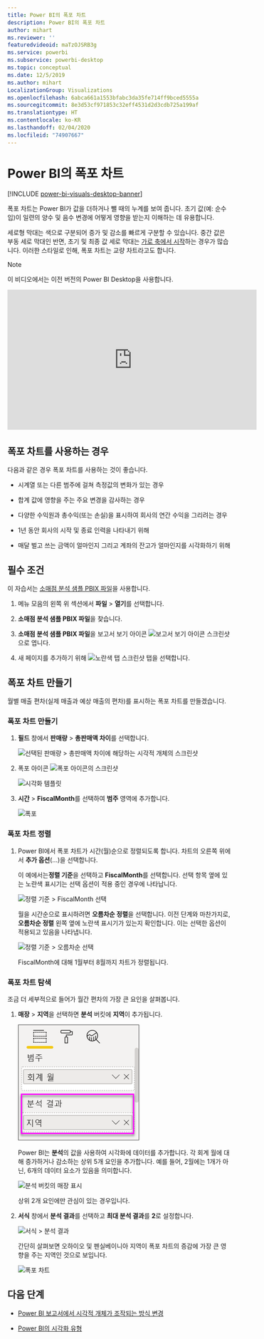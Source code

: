 ```yaml
---
title: Power BI의 폭포 차트
description: Power BI의 폭포 차트
author: mihart
ms.reviewer: ''
featuredvideoid: maTzOJSRB3g
ms.service: powerbi
ms.subservice: powerbi-desktop
ms.topic: conceptual
ms.date: 12/5/2019
ms.author: mihart
LocalizationGroup: Visualizations
ms.openlocfilehash: 6abca661a1553bfabc3da35fe714ff9bced5555a
ms.sourcegitcommit: 8e3d53cf971853c32eff4531d2d3cdb725a199af
ms.translationtype: HT
ms.contentlocale: ko-KR
ms.lasthandoff: 02/04/2020
ms.locfileid: "74907667"
---
```

# <a name="waterfall-charts-in-power-bi"></a>Power BI의 폭포 차트

[!INCLUDE [power-bi-visuals-desktop-banner](../includes/power-bi-visuals-desktop-banner.md)]

폭포 차트는 Power BI가 값을 더하거나 뺄 때의 누계를 보여 줍니다. 초기 값(예: 순수입)이 일련의 양수 및 음수 변경에 어떻게 영향을 받는지 이해하는 데 유용합니다.

세로형 막대는 색으로 구분되어 증가 및 감소를 빠르게 구분할 수 있습니다. 중간 값은 부동 세로 막대인 반면, 초기 및 최종 값 세로 막대는 [가로 축에서 시작](https://support.office.com/article/Create-a-waterfall-chart-in-Office-2016-for-Windows-8de1ece4-ff21-4d37-acd7-546f5527f185#BKMK_Float "가로 축에서 시작")하는 경우가 많습니다. 이러한 스타일로 인해, 폭포 차트는 교량 차트라고도 합니다.

   > [!NOTE]
   > 이 비디오에서는 이전 버전의 Power BI Desktop을 사용합니다.
   > 
   > 

<iframe width="560" height="315" src="https://www.youtube.com/embed/qKRZPBnaUXM" frameborder="0" allow="autoplay; encrypted-media" allowfullscreen></iframe>

## <a name="when-to-use-a-waterfall-chart"></a>폭포 차트를 사용하는 경우

다음과 같은 경우 폭포 차트를 사용하는 것이 좋습니다.

* 시계열 또는 다른 범주에 걸쳐 측정값의 변화가 있는 경우

* 합계 값에 영향을 주는 주요 변경을 감사하는 경우

* 다양한 수익원과 총수익(또는 손실)을 표시하여 회사의 연간 수익을 그리려는 경우

* 1년 동안 회사의 시작 및 종료 인력을 나타내기 위해

* 매달 벌고 쓰는 금액이 얼마인지 그리고 계좌의 잔고가 얼마인지를 시각화하기 위해

## <a name="prerequisite"></a>필수 조건

이 자습서는 [소매점 분석 샘플 PBIX 파일](https://download.microsoft.com/download/9/6/D/96DDC2FF-2568-491D-AAFA-AFDD6F763AE3/Retail%20Analysis%20Sample%20PBIX.pbix)을 사용합니다.

1. 메뉴 모음의 왼쪽 위 섹션에서 **파일** > **열기**를 선택합니다.
   
2. **소매점 분석 샘플 PBIX 파일**을 찾습니다.

1. **소매점 분석 샘플 PBIX 파일**을 보고서 보기 아이콘 ![보고서 보기 아이콘 스크린샷](media/power-bi-visualization-kpi/power-bi-report-view.png)으로 엽니다.

1. 새 페이지를 추가하기 위해 ![노란색 탭 스크린샷](media/power-bi-visualization-kpi/power-bi-yellow-tab.png) 탭을 선택합니다.


## <a name="create-a-waterfall-chart"></a>폭포 차트 만들기

월별 매출 편차(실제 매출과 예상 매출의 편차)를 표시하는 폭포 차트를 만들겠습니다.

### <a name="build-the-waterfall-chart"></a>폭포 차트 만들기

1. **필드** 창에서 **판매량** > **총판매액 차이**를 선택합니다.

   ![선택된 판매량 > 총판매액 차이에 해당하는 시각적 개체의 스크린샷](media/power-bi-visualization-waterfall-charts/power-bi-bar.png)

1. 폭포 아이콘 ![폭포 아이콘의 스크린샷](media/power-bi-visualization-waterfall-charts/power-bi-waterfall-icon.png)

    ![시각화 템플릿](media/power-bi-visualization-waterfall-charts/convert-waterfall.png)

1. **시간** > **FiscalMonth**를 선택하여 **범주** 영역에 추가합니다.

    ![폭포](media/power-bi-visualization-waterfall-charts/power-bi-waterfall-month.png)

### <a name="sort-the-waterfall-chart"></a>폭포 차트 정렬

1. Power BI에서 폭포 차트가 시간(월)순으로 정렬되도록 합니다. 차트의 오른쪽 위에서 **추가 옵션**(...)을 선택합니다.

    이 예에서는**정렬 기준**을 선택하고 **FiscalMonth**를 선택합니다. 선택 항목 옆에 있는 노란색 표시기는 선택 옵션이 적용 중인 경우에 나타납니다.

    ![정렬 기준 > FiscalMonth 선택](media/power-bi-visualization-waterfall-charts/power-bi-sort-by-fiscalmonth.png)
    
    월을 시간순으로 표시하려면 **오름차순 정렬**을 선택합니다. 이전 단계와 마찬가지로, **오름차순 정렬** 왼쪽 옆에 노란색 표시기가 있는지 확인합니다. 이는 선택한 옵션이 적용되고 있음을 나타냅니다.

    ![정렬 기준 > 오름차순 선택](media/power-bi-visualization-waterfall-charts/power-bi-waterfall-ascending.png)

    

    FiscalMonth에 대해 1월부터 8월까지 차트가 정렬됩니다.  

### <a name="explore-the-waterfall-chart"></a>폭포 차트 탐색

조금 더 세부적으로 들어가 월간 편차의 가장 큰 요인을 살펴봅니다.

1.  **매장** > **지역**을 선택하면 **분석** 버킷에 **지역**이 추가됩니다.

    ![분석 버킷의 매장 표시](media/power-bi-visualization-waterfall-charts/power-bi-waterfall-breakdown.png)

    Power BI는 **분석**의 값을 사용하여 시각화에 데이터를 추가합니다. 각 회계 월에 대해 증가하거나 감소하는 상위 5개 요인을 추가합니다. 예를 들어, 2월에는 1개가 아닌, 6개의 데이터 요소가 있음을 의미합니다.  

    ![분석 버킷의 매장 표시](media/power-bi-visualization-waterfall-charts/power-bi-waterfall-breakdown-default.png)

    상위 2개 요인에만 관심이 있는 경우입니다.

1. **서식** 창에서 **분석 결과**를 선택하고 **최대 분석 결과**를 **2**로 설정합니다.

    ![서식 > 분석 결과](media/power-bi-visualization-waterfall-charts/power-bi-waterfall-breakdown-two.png)

    간단히 살펴보면 오하이오 및 펜실베이니아 지역이 폭포 차트의 증감에 가장 큰 영향을 주는 지역인 것으로 보입니다.

    ![폭포 차트](media/power-bi-visualization-waterfall-charts/power-bi-axis-waterfall.png)

## <a name="next-steps"></a>다음 단계

* [Power BI 보고서에서 시각적 개체가 조작되는 방식 변경](../service-reports-visual-interactions.md)

* [Power BI의 시각화 유형](power-bi-visualization-types-for-reports-and-q-and-a.md)

